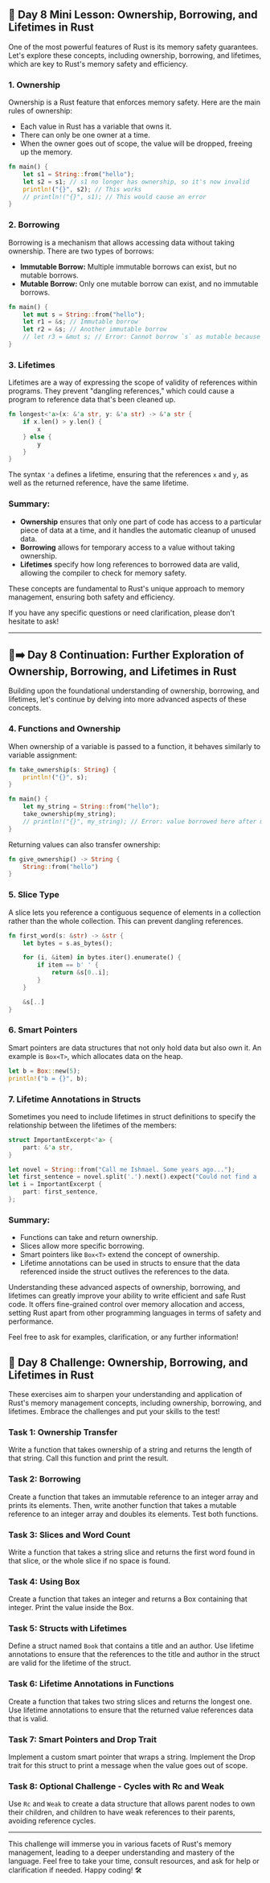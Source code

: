 ## 📖 Day 8 Mini Lesson: Ownership, Borrowing, and Lifetimes in Rust

One of the most powerful features of Rust is its memory safety guarantees. Let's explore these concepts, including ownership, borrowing, and lifetimes, which are key to Rust's memory safety and efficiency.

### 1. **Ownership**
Ownership is a Rust feature that enforces memory safety. Here are the main rules of ownership:
- Each value in Rust has a variable that owns it.
- There can only be one owner at a time.
- When the owner goes out of scope, the value will be dropped, freeing up the memory.

```rust
fn main() {
    let s1 = String::from("hello");
    let s2 = s1; // s1 no longer has ownership, so it's now invalid
    println!("{}", s2); // This works
    // println!("{}", s1); // This would cause an error
}
```

### 2. **Borrowing**
Borrowing is a mechanism that allows accessing data without taking ownership. There are two types of borrows:
- **Immutable Borrow:** Multiple immutable borrows can exist, but no mutable borrows.
- **Mutable Borrow:** Only one mutable borrow can exist, and no immutable borrows.

```rust
fn main() {
    let mut s = String::from("hello");
    let r1 = &s; // Immutable borrow
    let r2 = &s; // Another immutable borrow
    // let r3 = &mut s; // Error: Cannot borrow `s` as mutable because it's also borrowed as immutable
}
```

### 3. **Lifetimes**
Lifetimes are a way of expressing the scope of validity of references within programs. They prevent "dangling references," which could cause a program to reference data that's been cleaned up.

```rust
fn longest<'a>(x: &'a str, y: &'a str) -> &'a str {
    if x.len() > y.len() {
        x
    } else {
        y
    }
}
```
The syntax `'a` defines a lifetime, ensuring that the references `x` and `y`, as well as the returned reference, have the same lifetime.

### Summary:
- **Ownership** ensures that only one part of code has access to a particular piece of data at a time, and it handles the automatic cleanup of unused data.
- **Borrowing** allows for temporary access to a value without taking ownership.
- **Lifetimes** specify how long references to borrowed data are valid, allowing the compiler to check for memory safety.

These concepts are fundamental to Rust's unique approach to memory management, ensuring both safety and efficiency.

If you have any specific questions or need clarification, please don't hesitate to ask!

---
## 📖➡️ Day 8 Continuation: Further Exploration of Ownership, Borrowing, and Lifetimes in Rust

Building upon the foundational understanding of ownership, borrowing, and lifetimes, let's continue by delving into more advanced aspects of these concepts.

### 4. **Functions and Ownership**
When ownership of a variable is passed to a function, it behaves similarly to variable assignment:

```rust
fn take_ownership(s: String) {
    println!("{}", s);
}

fn main() {
    let my_string = String::from("hello");
    take_ownership(my_string);
    // println!("{}", my_string); // Error: value borrowed here after move
}
```

Returning values can also transfer ownership:

```rust
fn give_ownership() -> String {
    String::from("hello")
}
```

### 5. **Slice Type**
A slice lets you reference a contiguous sequence of elements in a collection rather than the whole collection. This can prevent dangling references.

```rust
fn first_word(s: &str) -> &str {
    let bytes = s.as_bytes();

    for (i, &item) in bytes.iter().enumerate() {
        if item == b' ' {
            return &s[0..i];
        }
    }

    &s[..]
}
```

### 6. **Smart Pointers**
Smart pointers are data structures that not only hold data but also own it. An example is `Box<T>`, which allocates data on the heap.

```rust
let b = Box::new(5);
println!("b = {}", b);
```

### 7. **Lifetime Annotations in Structs**
Sometimes you need to include lifetimes in struct definitions to specify the relationship between the lifetimes of the members:

```rust
struct ImportantExcerpt<'a> {
    part: &'a str,
}

let novel = String::from("Call me Ishmael. Some years ago...");
let first_sentence = novel.split('.').next().expect("Could not find a '.'");
let i = ImportantExcerpt {
    part: first_sentence,
};
```

### Summary:
- Functions can take and return ownership.
- Slices allow more specific borrowing.
- Smart pointers like `Box<T>` extend the concept of ownership.
- Lifetime annotations can be used in structs to ensure that the data referenced inside the struct outlives the references to the data.

Understanding these advanced aspects of ownership, borrowing, and lifetimes can greatly improve your ability to write efficient and safe Rust code. It offers fine-grained control over memory allocation and access, setting Rust apart from other programming languages in terms of safety and performance.

Feel free to ask for examples, clarification, or any further information!

## 🎯 Day 8 Challenge: Ownership, Borrowing, and Lifetimes in Rust

These exercises aim to sharpen your understanding and application of Rust's memory management concepts, including ownership, borrowing, and lifetimes. Embrace the challenges and put your skills to the test!

### Task 1: Ownership Transfer
Write a function that takes ownership of a string and returns the length of that string. Call this function and print the result.

### Task 2: Borrowing
Create a function that takes an immutable reference to an integer array and prints its elements. Then, write another function that takes a mutable reference to an integer array and doubles its elements. Test both functions.

### Task 3: Slices and Word Count
Write a function that takes a string slice and returns the first word found in that slice, or the whole slice if no space is found.

### Task 4: Using Box<T>
Create a function that takes an integer and returns a Box containing that integer. Print the value inside the Box.

### Task 5: Structs with Lifetimes
Define a struct named `Book` that contains a title and an author. Use lifetime annotations to ensure that the references to the title and author in the struct are valid for the lifetime of the struct.

### Task 6: Lifetime Annotations in Functions
Create a function that takes two string slices and returns the longest one. Use lifetime annotations to ensure that the returned value references data that is valid.

### Task 7: Smart Pointers and Drop Trait
Implement a custom smart pointer that wraps a string. Implement the Drop trait for this struct to print a message when the value goes out of scope.

### Task 8: Optional Challenge - Cycles with Rc and Weak
Use `Rc` and `Weak` to create a data structure that allows parent nodes to own their children, and children to have weak references to their parents, avoiding reference cycles.

---

This challenge will immerse you in various facets of Rust's memory management, leading to a deeper understanding and mastery of the language. Feel free to take your time, consult resources, and ask for help or clarification if needed. Happy coding! 🛠️